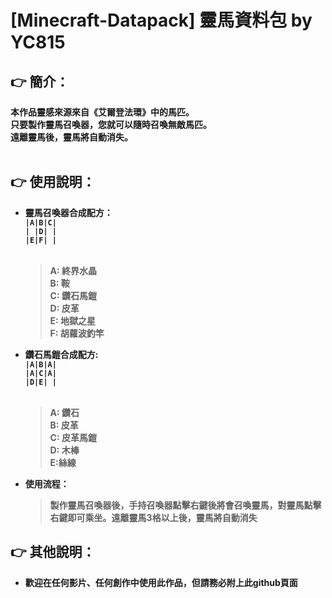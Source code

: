 # [Minecraft-Datapack] <b>靈馬資料包<b/> by YC815
## <b> 👉 簡介：<b/>
本作品靈感來源來自《艾爾登法環》中的馬匹。<br>
只要製作靈馬召喚器，您就可以隨時召喚無敵馬匹。<br>
遠離靈馬後，靈馬將自動消失。<br><br>

## <b> 👉 使用說明：<b/>
- 靈馬召喚器合成配方：<br>
`|A|B|C|`<br>
`| |D| |`<br>
`|E|F| |`<br><br>
  >A: 終界水晶<br>
  B: 鞍<br>
  C: 鑽石馬鎧<br>
  D: 皮革<br>
  E: 地獄之星<br>
  F: 胡蘿波釣竿<br>
- 鑽石馬鎧合成配方:<br>
`|A|B|A|`<br>
`|A|C|A|`<br>
`|D|E| |`<br><br>
  > A: 鑽石<br>
  B: 皮革<br>
  C: 皮革馬鎧<br>
  D: 木棒<br>
  E:絲線<br>
- 使用流程：<br>
  > 製作靈馬召喚器後，手持召喚器點擊右鍵後將會召喚靈馬，對靈馬點擊右鍵即可乘坐。遠離靈馬3格以上後，靈馬將自動消失
## <b> 👉 其他說明：<b/>
- 歡迎在任何影片、任何創作中使用此作品，但請務必附上此github頁面

